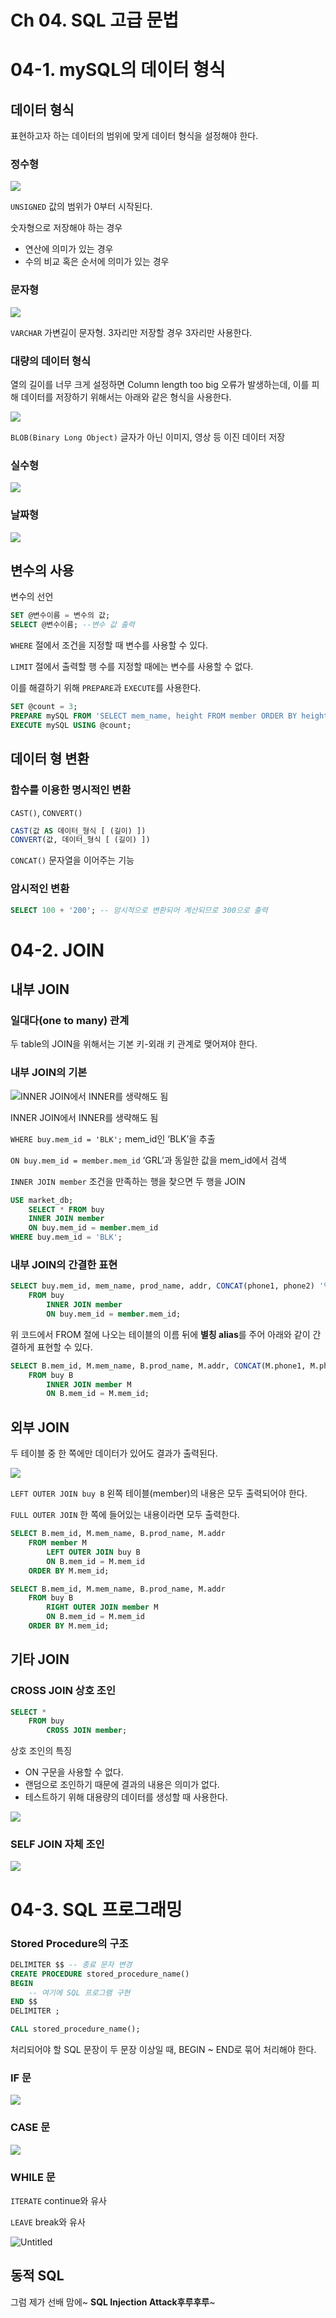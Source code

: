 # Ch 04. SQL 고급 문법

# 04-1. mySQL의 데이터 형식

## 데이터 형식

표현하고자 하는 데이터의 범위에 맞게 데이터 형식을 설정해야 한다.

### 정수형

<img src="img/Untitled.png">

`UNSIGNED` 값의 범위가 0부터 시작된다.

숫자형으로 저장해야 하는 경우

- 연산에 의미가 있는 경우
- 수의 비교 혹은 순서에 의미가 있는 경우

### 문자형

<img src="img/Untitled 1.png">

`VARCHAR` 가변길이 문자형. 3자리만 저장할 경우 3자리만 사용한다.

### 대량의 데이터 형식

열의 길이를 너무 크게 설정하면 Column length too big 오류가 발생하는데, 이를 피해 데이터를 저장하기 위해서는 아래와 같은 형식을 사용한다.

<img src="img/Untitled 2.png">

`BLOB(Binary Long Object)` 글자가 아닌 이미지, 영상 등 이진 데이터 저장

### 실수형

<img src="img/Untitled 3.png">

### 날짜형

<img src="img/Untitled 4.png">

## 변수의 사용

변수의 선언

```sql
SET @변수이름 = 변수의 값;
SELECT @변수이름; --변수 값 출력
```

`WHERE` 절에서 조건을 지정할 때 변수를 사용할 수 있다.

`LIMIT` 절에서 출력할 행 수를 지정할 때에는 변수를 사용할 수 없다.

이를 해결하기 위해 `PREPARE`과 `EXECUTE`를 사용한다.

```sql
SET @count = 3;
PREPARE mySQL FROM 'SELECT mem_name, height FROM member ORDER BY height LIMIT ?';
EXECUTE mySQL USING @count;
```

## 데이터 형 변환

### 함수를 이용한 명시적인 변환

`CAST()`, `CONVERT()`

```sql
CAST(값 AS 데이터_형식 [ (길이) ])
CONVERT(값, 데이터_형식 [ (길이) ])
```

`CONCAT()` 문자열을 이어주는 기능

### 암시적인 변환

```sql
SELECT 100 + '200'; -- 암시적으로 변환되어 계산되므로 300으로 출력
```

# 04-2. JOIN

## 내부 JOIN

### 일대다(one to many) 관계

두 table의 JOIN을 위해서는 기본 키-외래 키 관계로 맺어져야 한다.

### 내부 JOIN의 기본

![INNER JOIN에서 INNER를 생략해도 됨](Ch%2004%20SQL%20%E1%84%80%E1%85%A9%E1%84%80%E1%85%B3%E1%86%B8%20%E1%84%86%E1%85%AE%E1%86%AB%E1%84%87%E1%85%A5%E1%86%B8%204686a899e8f4482392d2b2a68eaa420b/Untitled%205.png)

INNER JOIN에서 INNER를 생략해도 됨

`WHERE buy.mem_id = 'BLK';` mem_id인 ‘BLK’을 추출

`ON buy.mem_id = member.mem_id` ‘GRL’과 동일한 값을 mem_id에서 검색

`INNER JOIN member` 조건을 만족하는 행을 찾으면 두 행을 JOIN

```sql
USE market_db;
	SELECT * FROM buy
	INNER JOIN member
	ON buy.mem_id = member.mem_id
WHERE buy.mem_id = 'BLK';
```

### 내부 JOIN의 간결한 표현

```sql
SELECT buy.mem_id, mem_name, prod_name, addr, CONCAT(phone1, phone2) '연락처'
	FROM buy
		INNER JOIN member
		ON buy.mem_id = member.mem_id;
```

위 코드에서 FROM 절에 나오는 테이블의 이름 뒤에 **별칭 alias**를 주어 아래와 같이 간결하게 표현할 수 있다.

```sql
SELECT B.mem_id, M.mem_name, B.prod_name, M.addr, CONCAT(M.phone1, M.phone2) '연락처'
	FROM buy B
		INNER JOIN member M
		ON B.mem_id = M.mem_id;
```

## 외부 JOIN

두 테이블 중 한 쪽에만 데이터가 있어도 결과가 출력된다.

<img src="img/Untitled 5.png">

`LEFT OUTER JOIN buy B` 왼쪽 테이블(member)의 내용은 모두 출력되어야 한다.

`FULL OUTER JOIN` 한 쪽에 들어있는 내용이라면 모두 출력한다.

```sql
SELECT B.mem_id, M.mem_name, B.prod_name, M.addr
	FROM member M
		LEFT OUTER JOIN buy B
		ON B.mem_id = M.mem_id
	ORDER BY M.mem_id;
```

```sql
SELECT B.mem_id, M.mem_name, B.prod_name, M.addr
	FROM buy B
		RIGHT OUTER JOIN member M
		ON B.mem_id = M.mem_id
	ORDER BY M.mem_id;
```

## 기타 JOIN

### CROSS JOIN 상호 조인

```sql
SELECT *
	FROM buy
		CROSS JOIN member;
```

상호 조인의 특징

- ON 구문을 사용할 수 없다.
- 랜덤으로 조인하기 때문에 결과의 내용은 의미가 없다.
- 테스트하기 위해 대용량의 데이터를 생성할 때 사용한다.

<img src="img/Untitled 6.png">

### SELF JOIN 자체 조인

<img src="img/Untitled 7.png">

# 04-3. SQL 프로그래밍

### Stored Procedure의 구조

```sql
DELIMITER $$ -- 종료 문자 변경
CREATE PROCEDURE stored_procedure_name()
BEGIN
	-- 여기에 SQL 프로그램 구현
END $$
DELIMITER ;

CALL stored_procedure_name();
```

처리되어야 할 SQL 문장이 두 문장 이상일 때, BEGIN ~ END로 묶어 처리해야 한다.

### IF 문

<img src="img/Untitled 8.png">

### CASE 문

<img src="img/Untitled 9.png">

### WHILE 문

`ITERATE` continue와 유사

`LEAVE` break와 유사

![Untitled](Ch%2004%20SQL%20%E1%84%80%E1%85%A9%E1%84%80%E1%85%B3%E1%86%B8%20%E1%84%86%E1%85%AE%E1%86%AB%E1%84%87%E1%85%A5%E1%86%B8%204686a899e8f4482392d2b2a68eaa420b/Untitled%2011.png)

## 동적 SQL

그럼 제가 선배 맘에~ **SQL Injection Attack후루후루**~
